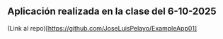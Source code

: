 ## Aplicación realizada en la clase del 6-10-2025
(Link al repo)[https://github.com/JoseLuisPelayo/ExampleApp01]
